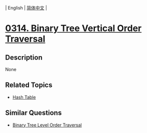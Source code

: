 
| English | [简体中文](README.md) |
# [0314. Binary Tree Vertical Order Traversal](https://leetcode-cn.com/problems/binary-tree-vertical-order-traversal/)
## Description
None
## Related Topics
- [Hash Table](https://leetcode-cn.com/tag/hash-table)
## Similar Questions
- [Binary Tree Level Order Traversal](../binary-tree-level-order-traversal/README_EN.md)

